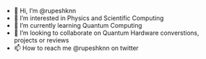 - 👋 Hi, I’m @rupeshknn
- 👀 I’m interested in Physics and Scientific Computing
- 🌱 I’m currently learning Quantum Computing
- 💞️ I’m looking to collaborate on Quantum Hardware converstions, projects or reviews
- 📫 How to reach me @rupeshknn on twitter

<!---
rupeshknn/rupeshknn is a ✨ special ✨ repository because its `README.md` (this file) appears on your GitHub profile.
You can click the Preview link to take a look at your changes.
--->
